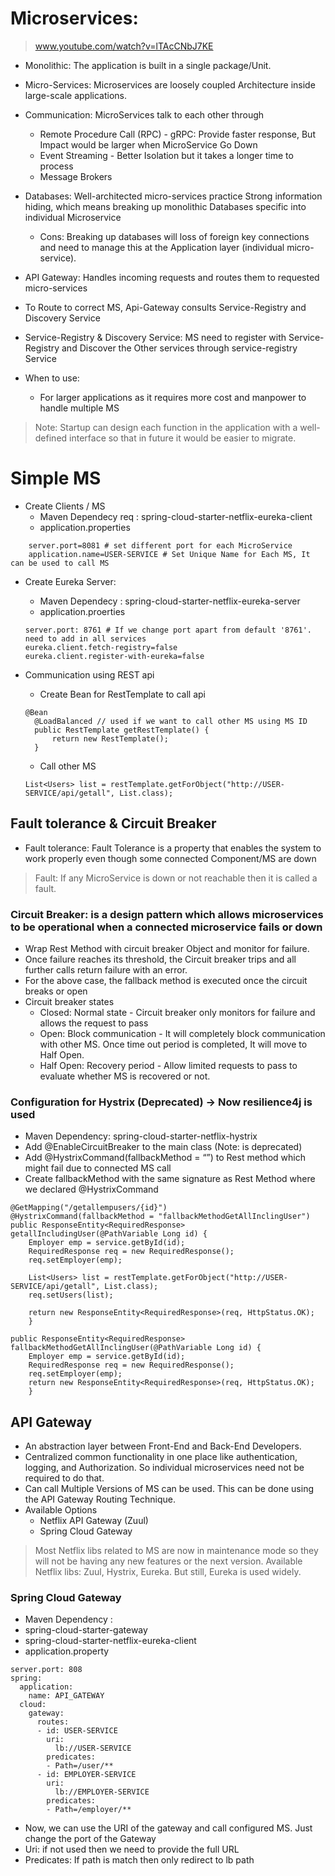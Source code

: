 # Microservices:

> www.youtube.com/watch?v=lTAcCNbJ7KE

- Monolithic: The application is built in a single package/Unit.

- Micro-Services: Microservices are loosely coupled Architecture inside large-scale applications.

- Communication: MicroServices talk to each other through 
	- Remote Procedure Call (RPC) - gRPC: Provide faster response, But Impact would be larger when MicroService Go Down
	- Event Streaming - Better Isolation but it takes a longer time to process
	- Message Brokers 

- Databases: Well-architected micro-services practice Strong information hiding, which means breaking up monolithic Databases specific into individual Microservice
	- Cons: Breaking up databases will loss of foreign key connections and need to manage this at the Application layer (individual micro-service). 

- API Gateway: Handles incoming requests and routes them to requested micro-services
- To Route to correct MS, Api-Gateway consults Service-Registry and Discovery Service

- Service-Registry & Discovery Service:  MS need to register with Service-Registry and Discover the  Other services through service-registry Service

- When to use:
  - For larger applications as it requires more cost and manpower to handle multiple MS

> Note: Startup can design each function in the application with a well-defined interface so that in future it would be easier to migrate.


# Simple MS
- Create Clients / MS
  - Maven Dependecy req : spring-cloud-starter-netflix-eureka-client
  - application.properties
```
    server.port=8081 # set different port for each MicroService
    application.name=USER-SERVICE # Set Unique Name for Each MS, It can be used to call MS
```

- Create Eureka Server:
  - Maven Dependecy : spring-cloud-starter-netflix-eureka-server
  - application.proerties
  ```   
  server.port: 8761 # If we change port apart from default '8761'. need to add in all services 
  eureka.client.fetch-registry=false
  eureka.client.register-with-eureka=false
  ```

- Communication using REST api
  - Create Bean for RestTemplate to call api
  ```
  @Bean
	@LoadBalanced // used if we want to call other MS using MS ID
	public RestTemplate getRestTemplate() {
		return new RestTemplate();
	}
  ```
  - Call other MS
  ```
  List<Users> list = restTemplate.getForObject("http://USER-SERVICE/api/getall", List.class);
  ```


## Fault tolerance & Circuit Breaker
- Fault tolerance: Fault Tolerance is a property that enables the system to work properly even though some connected Component/MS are down
> Fault: If any MicroService is down or not reachable then it is called a fault.
	
### Circuit Breaker: is a design pattern which allows microservices to be operational when a connected microservice fails or down
- Wrap Rest Method with circuit breaker Object and monitor for failure.
- Once failure reaches its threshold, the Circuit breaker trips and all further calls return failure with an error. 
- For the above case, the fallback method is executed once the circuit breaks or open
- Circuit breaker states 
	- Closed: Normal state - Circuit breaker only monitors for failure and allows the request to pass
	- Open: Block communication - It will completely block communication with other MS. Once time out period is completed,  It will move to Half Open.
	- Half Open: Recovery period - Allow limited requests to pass to evaluate whether MS is recovered or not.

### Configuration for Hystrix (Deprecated) -> Now resilience4j is used
- Maven Dependency: spring-cloud-starter-netflix-hystrix
- Add @EnableCircuitBreaker to the main class (Note: is deprecated)
- Add @HystrixCommand(fallbackMethod = “”) to Rest method which might fail due to connected MS call
- Create fallbackMethod with the same signature as Rest Method where we declared @HystrixCommand
```
@GetMapping("/getallempusers/{id}")
@HystrixCommand(fallbackMethod = "fallbackMethodGetAllInclingUser")
public ResponseEntity<RequiredResponse> getallIncludingUser(@PathVariable Long id) {
	Employer emp = service.getById(id);
	RequiredResponse req = new RequiredResponse();
	req.setEmployer(emp);

	List<Users> list = restTemplate.getForObject("http://USER-SERVICE/api/getall", List.class);
	req.setUsers(list);

	return new ResponseEntity<RequiredResponse>(req, HttpStatus.OK);
	}
	
public ResponseEntity<RequiredResponse> fallbackMethodGetAllInclingUser(@PathVariable Long id) {
	Employer emp = service.getById(id);
	RequiredResponse req = new RequiredResponse();
	req.setEmployer(emp);
	return new ResponseEntity<RequiredResponse>(req, HttpStatus.OK);
	}
```

## API Gateway
- An abstraction layer between Front-End and Back-End Developers. 
- Centralized common functionality in one place like authentication, logging, and Authorization. So individual microservices need not be required to do that.
- Can call Multiple Versions of MS can be used. This can be done using the API Gateway Routing Technique.
- Available Options 
	- Netflix API Gateway (Zuul)
	- Spring Cloud Gateway
> Most Netflix libs related to MS are now in maintenance mode so they will not be having any new features or the next version.
>  Available Netflix libs: Zuul, Hystrix, Eureka. But still, Eureka is used widely.

### Spring Cloud Gateway
- Maven Dependency :  
- spring-cloud-starter-gateway
- spring-cloud-starter-netflix-eureka-client
- application.property
```
server.port: 808
spring:
  application:
    name: API_GATEWAY
  cloud:
    gateway:
      routes:
      - id: USER-SERVICE
        uri:
          lb://USER-SERVICE
        predicates:
        - Path=/user/**
      - id: EMPLOYER-SERVICE
        uri:
          lb://EMPLOYER-SERVICE
        predicates:
        - Path=/employer/**
```
- Now, we can use the URI of the gateway and call configured MS. Just change the port of the Gateway
- Uri: if not used then we need to provide the full URL
- Predicates: If path is match then only redirect to lb path



    
